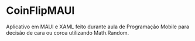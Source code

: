 # CoinFlipMAUI
Aplicativo em MAUI e XAML feito durante aula de Programação Mobile para decisão de cara ou coroa utilizando Math.Random.
